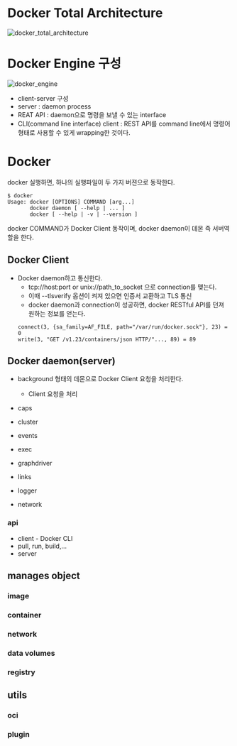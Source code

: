 # Docker Total Architecture
![docker_total_architecture](https://cloud.githubusercontent.com/assets/9585881/16713210/eab33898-46da-11e6-9052-7a8679c44478.PNG)

# Docker Engine 구성
![docker_engine](https://cloud.githubusercontent.com/assets/9585881/16617978/d14d0058-43c1-11e6-8acb-5c694916a951.PNG)

- client-server 구성
- server : daemon process
- REAT API : daemon으로 명령을 보낼 수 있는 interface
- CLI(command line interface) client : REST API를 command line에서 명령어 형태로 사용할 수 있게 wrapping한 것이다. 

# Docker 
docker 실행하면, 하나의 실행파일이 두 가지 버젼으로 동작한다. 
```
$ docker
Usage: docker [OPTIONS] COMMAND [arg...]
       docker daemon [ --help | ... ]
       docker [ --help | -v | --version ]
```
docker COMMAND가 Docker Client 동작이며, docker daemon이 데몬 즉 서버역할을 한다. 

## Docker Client
- Docker daemon하고 통신한다.
  - tcp://host:port or unix://path_to_socket 으로 connection를 맺는다. 
   - 이때 --tlsverify 옵션이 켜져 있으면 인증서 교환하고 TLS 통신
  - docker daemon과 connection이 성공하면, docker RESTful API를 던져 원하는 정보를 얻는다.
   ```
   connect(3, {sa_family=AF_FILE, path="/var/run/docker.sock"}, 23) = 0
   write(3, "GET /v1.23/containers/json HTTP/"..., 89) = 89
   ```

## Docker daemon(server)
- background 형태의 데몬으로 Docker Client 요청을 처리한다. 

  - Client 요청을 처리
 - caps
 - cluster
 - events
 - exec
 - graphdriver
 - links
 - logger
 - network
 
### api
 - client - Docker CLI
  - pull, run, build,... 
 - server
 



## manages object
### image
### container
### network
### data volumes
### registry

## utils
### oci
### plugin

